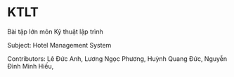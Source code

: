 # KTLT
Bài tập lớn môn Kỹ thuật lập trình

Subject: Hotel Management System

Contributors:
Lê Đức Anh,
Lương Ngọc Phương,
Huỳnh Quang Đức,
Nguyễn Đình Minh Hiếu,
